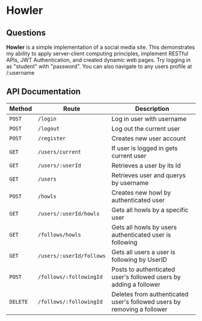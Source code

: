 # Howler

## Questions

**Howler** is a simple implementation of a social media site. This demonstrates my ability to apply server-client computing principles, implement RESTful APIs, JWT Authentication, and created dynamic web pages. Try logging in as "student" with "password". You can also navigate to any users profile at /:username

## API Documentation

Method | Route                          | Description
------ | ------------------------------ | ---------
`POST` | `/login`                 | Log in user with username
`POST` | `/logout`                | Log out the current user
`POST` | `/register`                | Creates new user account
`GET` | `/users/current`               | If user is logged in gets current user
`GET`  | `/users/:userId`               | Retrieves a user by its Id
`GET`  | `/users`                       | Retrieves user and querys by username
`POST`  | `/howls`	                    | Creates new howl by authenticated user
`GET`  | `/users/:userId/howls`	            | Gets all howls by a specific user
`GET`  | `/follows/howls`	        | Gets all howls by users authenticated user is following
`GET`  | `/users/:userId/follows`                 | Gets all users a user is following by UserID
`POST`  | `/follows/:followingId`	        | Posts to authenticated user's followed users by adding a  follower
`DELETE` | `/follows/:followingId`	        | Deletes from authenticated user's followed users by removing a follower
